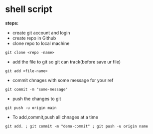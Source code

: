 # shell script
**steps:**
* create git account and login
* create repo in Github
* clone repo to local machine
```
git clone <repo -name>
```
* add the file to git so git can track(before save ur file)
```
git add <file-name>
```
* commit chnages with some message for your ref
```
git commit -m "some-message"
```
* push the changes to git
```
git push -u origin main
```
* To add,commit,push all chnages at a time
```
git add. ; git commit -m "demo-commit" ; git push -u origin name
```

